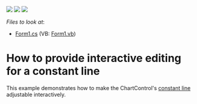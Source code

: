 <!-- default badges list -->
![](https://img.shields.io/endpoint?url=https://codecentral.devexpress.com/api/v1/VersionRange/128575430/16.1.4%2B)
[![](https://img.shields.io/badge/Open_in_DevExpress_Support_Center-FF7200?style=flat-square&logo=DevExpress&logoColor=white)](https://supportcenter.devexpress.com/ticket/details/E1003)
[![](https://img.shields.io/badge/📖_How_to_use_DevExpress_Examples-e9f6fc?style=flat-square)](https://docs.devexpress.com/GeneralInformation/403183)
<!-- default badges end -->
<!-- default file list -->
*Files to look at*:

* [Form1.cs](./CS/Form1.cs) (VB: [Form1.vb](./VB/Form1.vb))
<!-- default file list end -->
# How to provide interactive editing for a constant line


<p>This example demonstrates how to make the ChartControl's <a href="http://devexpress.com/Help/Content.aspx?help=XtraCharts&document=CustomDocument5783.htm">constant line</a> adjustable interactively.</p>

<br/>


